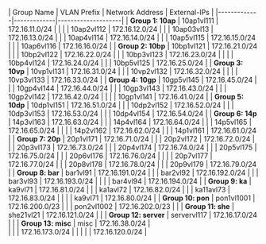 | Group Name  | VLAN Prefix | Network Address    | External-IPs    |
|-------------|-------------|--------------------|
| **Group 1: 10ap**     | 10ap1vl111  | 172.16.11.0/24     |       |
|                         | 10ap2vl112  | 172.16.12.0/24     |
|                         | 10ap03vl13  | 172.16.13.0/24     |
|                         | 10ap4vl114  | 172.16.14.0/24     |
|                         | 10ap5vl115  | 172.16.15.0/24     |
|                         | 10ap6vl116  | 172.16.16.0/24     |
| **Group 2: 10bp**     | 10bp1vl121  | 172.16.21.0/24     |
|                         | 10bp2vl122  | 172.16.22.0/24     |
|                         | 10bp3vl123  | 172.16.23.0/24     |      |
|                         | 10bp4vl124  | 172.16.24.0/24     |
|                         | 10bp5vl125  | 172.16.25.0/24     |
| **Group 3: 10vp**     | 10vp1vl131  | 172.16.31.0/24     |
|                         | 10vp2vl132  | 172.16.32.0/24     |       |
|                         | 10vp3vl133  | 172.16.33.0/24     |
| **Group 4: 10gp**     | 10gp5vl145  | 172.16.45.0/24     |
|                         | 10gp4vl144  | 172.16.44.0/24     |
|                         | 10gp3vl143  | 172.16.43.0/24     |
|                         | 10gp2vl142  | 172.16.42.0/24     |       |
|                         | 10gp1vl141  | 172.16.41.0/24     |
| **Group 5: 10dp**     | 10dp1vl151  | 172.16.51.0/24     |
|                         | 10dp2vl152  | 172.16.52.0/24     |
|                         | 10dp3vl153  | 172.16.53.0/24     |
|                         | 10dp4vl154  | 172.16.54.0/24     |
| **Group 6: 14p**     | 14p3vl163   | 172.16.63.0/24     |
|                         | 14p4vl164   | 172.16.64.0/24     |
|                         | 14p5vl165   | 172.16.65.0/24     |       |
|                         | 14p2vl162   | 172.16.62.0/24     |
|                         | 14p1vl161   | 172.16.61.0/24     |
| **Group 7: 20p**     | 20p1vl171   | 172.16.71.0/24     |
|                         | 20p2vl172   | 172.16.72.0/24     |
|                         | 20p3vl173   | 172.16.73.0/24     |
|                         | 20p4vl174   | 172.16.74.0/24     |
|                         | 20p5vl175   | 172.16.75.0/24     |
|                         | 20p6vl176   | 172.16.76.0/24     |        |
|                         | 20p7vl177   | 172.16.77.0/24     |
|                         | 20p8vl178   | 172.16.78.0/24     |
|                         | 20p9vl179   | 172.16.79.0/24     |
| **Group 8: bar**     | bar1vl91    | 172.16.191.0/24    |
|                         | bar2vl92    | 172.16.192.0/24    |
|                         | bar3vl93    | 172.16.193.0/24    |        |
|                         | bar4vl94    | 172.16.194.0/24    |
| **Group 9: ka**     | ka9vl71     | 172.16.81.0/24     |
|                         | ka1avl72    | 172.16.82.0/24     |
|                         | ka11avl73   | 172.16.83.0/24     |        |
|                         | ka9vl71     | 172.16.80.0/24     |
| **Group 10: pon**    | pon1vl1001  | 172.16.200.0/23    |
|                         | pon2vl1002  | 172.16.202.0/23    |        |
| **Group 11: she**    | she21vl21   | 172.16.121.0/24    |           |
| **Group 12: server** | servervl117 | 172.16.17.0/24     |           |
| **Group 13: misc**   | misc        | 172.16.38.0/24     |           
|                         |             | 172.16.173.0/24    |        |
|                         |             | 172.16.120.0/24    |
